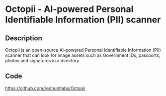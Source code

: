 # Octopii - AI-powered Personal Identifiable Information (PII) scanner

## Description
Octopii is an open-source AI-powered Personal Identifiable Information (PII) scanner that can look for image assets such as Government IDs, passports, photos and signatures in a directory.

## Code
https://github.com/redhuntlabs/Octopii
